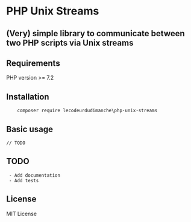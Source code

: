 # PHP Unix Streams
## (Very) simple library to communicate between two PHP scripts via Unix streams

## Requirements
PHP version >= 7.2

## Installation

```
    composer require lecodeurdudimanche\php-unix-streams
```

## Basic usage

```
// TODO
```

## TODO
     - Add documentation
     - Add tests

## License
MIT License
